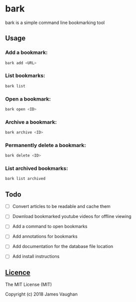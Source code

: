 bark
====

bark is a simple command line bookmarking tool


Usage
-----

### Add a bookmark:
```sh
bark add <URL>
```

### List bookmarks:
```sh
bark list
```

### Open a bookmark:
```sh
bark open <ID>
```

### Archive a bookmark:
```sh
bark archive <ID>
```

### Permanently delete a bookmark:
```sh
bark delete <ID>
```

### List archived bookmarks:
```sh
bark list archived
```


Todo
----

- [ ] Convert articles to be readable and cache them
- [ ] Download bookmarked youtube videos for offline viewing
- [ ] Add a command to open bookmarks
- [ ] Add annotations for bookmarks
- [ ] Add documentation for the database file location
- [ ] Add install instructions


[Licence](LICENSE)
------------------

The MIT License (MIT)

Copyright (c) 2018 James Vaughan
